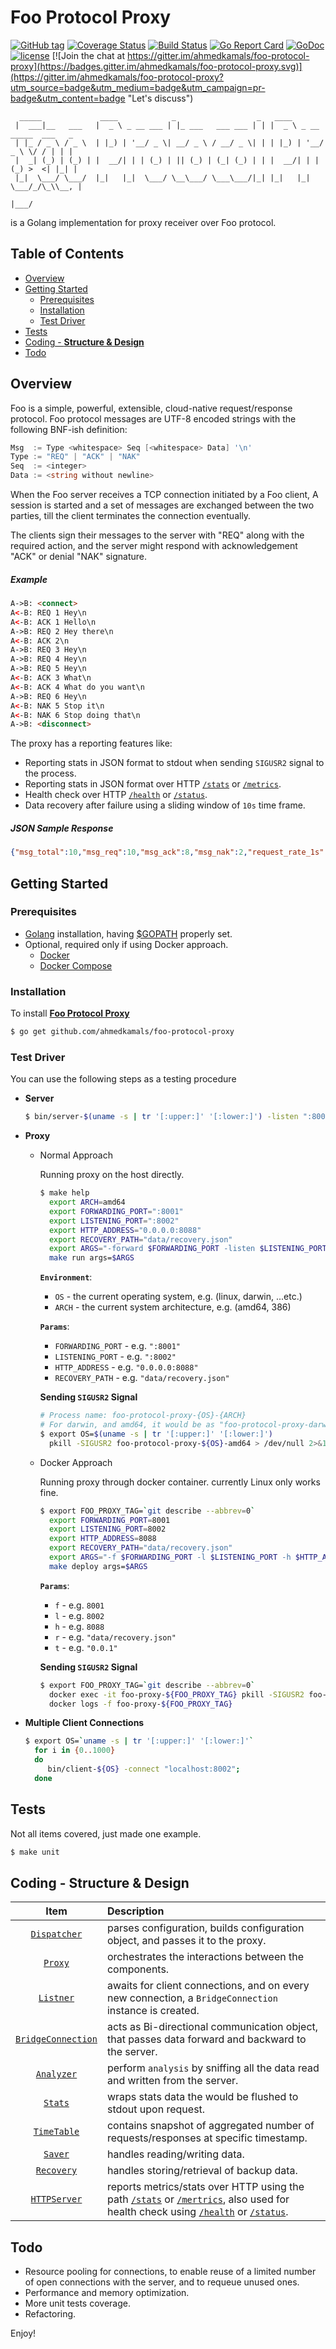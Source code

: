 Foo Protocol Proxy
==================

[![GitHub tag](https://img.shields.io/github/tag/ahmedkamals/foo-protocol-proxy.svg?style=flat)](https://github.com/ahmedkamals/foo-protocol-proxy/releases  "Version Tag")
[![Coverage Status](https://coveralls.io/repos/github/ahmedkamals/foo-protocol-proxy/badge.svg?branch=master)](https://coveralls.io/github/ahmedkamals/foo-protocol-proxy?branch=master  "Code Coverage")
[![Build Status](https://travis-ci.org/ahmedkamals/foo-protocol-proxy.svg)](https://travis-ci.org/ahmedkamals/foo-protocol-proxy  "Build Status")
[![Go Report Card](https://goreportcard.com/badge/github.com/ahmedkamals/foo-protocol-proxy)](https://goreportcard.com/report/github.com/ahmedkamals/foo-protocol-proxy  "Go Report Card")
[![GoDoc](https://godoc.org/github.com/ahmedkamals/foo-protocol-proxy?status.svg)](https://godoc.org/github.com/ahmedkamals/foo-protocol-proxy "API Documentation")
[![license](https://img.shields.io/github/license/mashape/apistatus.svg)](LICENSE  "License")
[![Join the chat at https://gitter.im/ahmedkamals/foo-protocol-proxy](https://badges.gitter.im/ahmedkamals/foo-protocol-proxy.svg)](https://gitter.im/ahmedkamals/foo-protocol-proxy?utm_source=badge&utm_medium=badge&utm_campaign=pr-badge&utm_content=badge "Let's discuss")

```
  _____             ____            _                  _   ____                      
 |  ___|__   ___   |  _ \ _ __ ___ | |_ ___   ___ ___ | | |  _ \ _ __ _____  ___   _ 
 | |_ / _ \ / _ \  | |_) | '__/ _ \| __/ _ \ / __/ _ \| | | |_) | '__/ _ \ \/ / | | |
 |  _| (_) | (_) | |  __/| | | (_) | || (_) | (_| (_) | | |  __/| | | (_) >  <| |_| |
 |_|  \___/ \___/  |_|   |_|  \___/ \__\___/ \___\___/|_| |_|   |_|  \___/_/\_\\__, |
                                                                               |___/ 
```

is a Golang implementation for proxy receiver over Foo protocol.

Table of Contents
-----------------

* [Overview](#overview)
* [Getting Started](#getting-started)
    * [Prerequisites](#prerequisites)
    * [Installation](#installation)
    * [Test Driver](#test-driver)
* [Tests](#tests)
* [Coding - __Structure & Design__](#coding---structure--design)
* [Todo](#todo)

Overview
--------

Foo is a simple, powerful, extensible, cloud-native request/response protocol.
Foo protocol messages are UTF-8 encoded strings with the following BNF-ish definition:

```go
Msg  := Type <whitespace> Seq [<whitespace> Data] '\n'
Type := "REQ" | "ACK" | "NAK"
Seq  := <integer>
Data := <string without newline>
```

When the Foo server receives a TCP connection initiated by a Foo client,
A session is started and a set of messages are exchanged between the two parties,
till the client terminates the connection eventually.

The clients sign their messages to the server with "REQ" along with the required action,
and the server might respond with acknowledgement "ACK" or denial "NAK" signature.

##### Example

```html
A->B: <connect>
A<-B: REQ 1 Hey\n
A<-B: ACK 1 Hello\n
A->B: REQ 2 Hey there\n
A<-B: ACK 2\n
A->B: REQ 3 Hey\n
A->B: REQ 4 Hey\n
A->B: REQ 5 Hey\n
A<-B: ACK 3 What\n
A<-B: ACK 4 What do you want\n
A->B: REQ 6 Hey\n
A<-B: NAK 5 Stop it\n
A<-B: NAK 6 Stop doing that\n
A->B: <disconnect>
```

The proxy has a reporting features like:

- Reporting stats in JSON format to stdout when sending `SIGUSR2` signal to the process.
- Reporting stats in JSON format over HTTP [`/stats`][16] or [`/metrics`][17].
- Health check over HTTP [`/health`][18] or [`/status`][19].
- Data recovery after failure using a sliding window of `10s` time frame.

##### JSON Sample Response

```json
{"msg_total":10,"msg_req":10,"msg_ack":8,"msg_nak":2,"request_rate_1s":0.005,"request_rate_10s":0.004,"response_rate_1s":0.004,"response_rate_10s":0.003}

```

Getting Started
---------------

### Prerequisites

* [Golang][1] installation, having [$GOPATH][2] properly set.
* Optional, required only if using Docker approach.
    + [Docker][3]
    + [Docker Compose][4]


### Installation

To install [**Foo Protocol Proxy**][5]

```bash
$ go get github.com/ahmedkamals/foo-protocol-proxy
```

### Test Driver

You can use the following steps as a testing procedure

  * **Server**
    ```bash
    $ bin/server-$(uname -s | tr '[:upper:]' '[:lower:]') -listen ":8001"
    ```

  * **Proxy**
    - Normal Approach
    
        Running proxy on the host directly.
        
        ```bash
        $ make help
          export ARCH=amd64
          export FORWARDING_PORT=":8001"
          export LISTENING_PORT=":8002"
          export HTTP_ADDRESS="0.0.0.0:8088"
          export RECOVERY_PATH="data/recovery.json"
          export ARGS="-forward $FORWARDING_PORT -listen $LISTENING_PORT -http $HTTP_ADDRESS -recovery-path $RECOVERY_PATH"
          make run args=$ARGS
        ```
        
        **`Environment`**:
        + `OS` - the current operating system, e.g. (linux, darwin, ...etc.)
        + `ARCH` - the current system architecture, e.g. (amd64, 386)
            
        **`Params`**:           
        + `FORWARDING_PORT` - e.g. `":8001"`
        + `LISTENING_PORT` - e.g. `":8002"`
        + `HTTP_ADDRESS` - e.g. `"0.0.0.0:8088"`
        + `RECOVERY_PATH` - e.g. `"data/recovery.json"`
        
        **Sending `SIGUSR2` Signal**
                  
        ```bash
        # Process name: foo-protocol-proxy-{OS}-{ARCH}
        # For darwin, and amd64, it would be as "foo-protocol-proxy-darwin-amd64".
        $ export OS=$(uname -s | tr '[:upper:]' '[:lower:]')
          pkill -SIGUSR2 foo-protocol-proxy-${OS}-amd64 > /dev/null 2>&1
        ```
                   
    - Docker Approach
       
       Running proxy through docker container. currently Linux only works fine.
       
       ```bash
       $ export FOO_PROXY_TAG=`git describe --abbrev=0`
         export FORWARDING_PORT=8001
         export LISTENING_PORT=8002
         export HTTP_ADDRESS=8088
         export RECOVERY_PATH="data/recovery.json"
         export ARGS="-f $FORWARDING_PORT -l $LISTENING_PORT -h $HTTP_ADDRESS -r $RECOVERY_PATH -t $FOO_PROXY_TAG"
         make deploy args=$ARGS
       ```
        
       **`Params`**:
       + `f` - e.g. `8001`
       + `l` - e.g. `8002`
       + `h` - e.g. `8088`
       + `r` - e.g. `"data/recovery.json"`
       + `t` - e.g. `"0.0.1"`
       
       **Sending `SIGUSR2` Signal**
         
       ```bash
       $ export FOO_PROXY_TAG=`git describe --abbrev=0`
         docker exec -it foo-proxy-${FOO_PROXY_TAG} pkill -SIGUSR2 foo-protocol-proxy > /dev/null 2>&1
         docker logs -f foo-proxy-${FOO_PROXY_TAG}
       ```
       
  * **Multiple Client Connections**
    ```bash
    $ export OS=`uname -s | tr '[:upper:]' '[:lower:]'`
      for i in {0..1000}
      do 
         bin/client-${OS} -connect "localhost:8002";
      done
    ```

## Tests
    
Not all items covered, just made one example.
    
```bash
$ make unit
```

## Coding - __Structure & Design__

| Item                    | Description                                                                                                                                              |
| :---:                   | :---                                                                                                                                                     |
| [`Dispatcher`][6]       | parses configuration, builds configuration object, and passes it to the proxy.                                                                           |
| [`Proxy`][7]            | orchestrates the interactions between the components.                                                                                                    |
| [`Listner`][8]          | awaits for client connections, and on every new connection, a `BridgeConnection` instance is created.                                                    |
| [`BridgeConnection`][9] | acts as Bi-directional communication object, that passes data forward and backward to the server.                                                        |
| [`Analyzer`][10]        | perform `analysis` by sniffing all the data read and written from the server.                                                                            |
| [`Stats`][11]           | wraps stats data the would be flushed to stdout upon request.                                                                                            |
| [`TimeTable`][12]       | contains snapshot of aggregated number of requests/responses at specific timestamp.                                                                      |
| [`Saver`][13]           | handles reading/writing data.                                                                                                                            |
| [`Recovery`][14]        | handles storing/retrieval of backup data.                                                                                                                |
| [`HTTPServer`][15]      | reports metrics/stats over HTTP using the path [`/stats`][16] or [`/mertrics`][17], also used for health check using [`/health`][18] or [`/status`][19]. |

## Todo
   - Resource pooling for connections, to enable reuse of a limited number of open connections with the server,
     and to requeue unused ones.
   - Performance and memory optimization.
   - More unit tests coverage.
   - Refactoring.

Enjoy!

[1]: https://golang.org/dl/ "Download Golang"
[2]: https://golang.org/doc/install "GOPATH Configuration"
[3]: https://docs.docker.com/engine/installation/ "Docker"
[4]: https://docs.docker.com/compose/install/ "Docker Compose"
[5]: https://github.com/ahmedkamals/foo-protocol-proxy "Source Code"
[6]: https://godoc.org/github.com/ahmedkamals/foo-protocol-proxy/app#Dispatcher "Dispatcher"
[7]: https://godoc.org/github.com/ahmedkamals/foo-protocol-proxy/app#Proxy "Proxy"
[8]: https://godoc.org/github.com/ahmedkamals/foo-protocol-proxy/communication#Listener "Listener"
[9]: https://godoc.org/github.com/ahmedkamals/foo-protocol-proxy/communication#BridgeConnection "BridgeConnection"
[10]: https://godoc.org/github.com/ahmedkamals/foo-protocol-proxy/analysis#Analyzer "Analyzer"
[11]: https://godoc.org/github.com/ahmedkamals/foo-protocol-proxy/analysis#Stats "Stats"
[12]: https://godoc.org/github.com/ahmedkamals/foo-protocol-proxy/analysis#TimeTable "TimeTable"
[13]: https://godoc.org/github.com/ahmedkamals/foo-protocol-proxy/persistence#Saver "Saver"
[14]: https://godoc.org/github.com/ahmedkamals/foo-protocol-proxy/persistence#Recovery "Recovery"
[15]: https://godoc.org/github.com/ahmedkamals/foo-protocol-proxy/app#HttpServer "HttpServer"
[16]: http://localhost:8088/stats "Stats" 
[17]: http://localhost:8088/metrics "Metrics" 
[18]: http://localhost:8088/health "Health" 
[19]: http://localhost:8088/status "Status" 